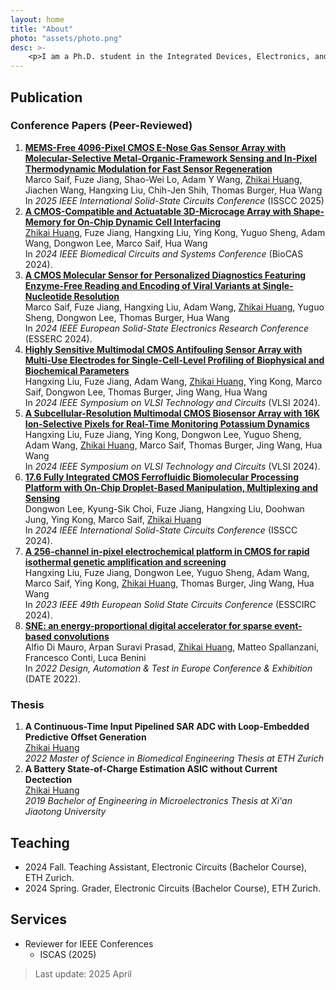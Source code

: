 ```yaml
---
layout: home
title: "About"
photo: "assets/photo.png"
desc: >-
    <p>I am a Ph.D. student in the Integrated Devices, Electronics, and Systems (IDEAS) group at ETH Zurich. My PhD research is focusing on integration of origami structures and microactuators with CMOS to faciliate on-chip 3D biological interfacing.</p><p>Prior to my PhD, I obtained my bachelor's degree from <a href="http://en.xjtu.edu.cn/">Xi'an Jiaotong University</a> and master's degree from <a href="https://ethz.ch/en.html">ETH Zurich</a>. I was a visiting research intern at <a href="https://www.mcgill.ca/">McGill University</a>. </p>
---
```


## Publication


### Conference Papers (Peer-Reviewed)

<div>
<ol>
    <li>
        <a href="https://doi.org/10.1109/ISSCC49661.2025.10904809"><b>MEMS-Free 4096-Pixel CMOS E-Nose Gas Sensor Array with Molecular-Selective Metal-Organic-Framework Sensing and In-Pixel Thermodynamic Modulation for Fast Sensor Regeneration</b></a> <br />
        Marco Saif, Fuze Jiang, Shao-Wei Lo, Adam Y Wang, <u>Zhikai Huang</u>, Jiachen Wang, Hangxing Liu, Chih-Jen Shih, Thomas Burger, Hua Wang   <br />
        In <i>2025 IEEE International Solid-State Circuits Conference</i> (ISSCC 2025)
    </li>
    <li>
        <a href="https://doi.org/10.1109/BioCAS61083.2024.10798135"><b>A CMOS-Compatible and Actuatable 3D-Microcage Array with Shape-Memory for On-Chip Dynamic Cell Interfacing</b></a> <br />
        <U>Zhikai Huang</u>, Fuze Jiang, Hangxing Liu, Ying Kong, Yuguo Sheng, Adam Wang, Dongwon Lee, Marco Saif, Hua Wang <br />
        In <i>2024 IEEE Biomedical Circuits and Systems Conference</i> (BioCAS 2024). 
    </li>
    <li>
        <a href="https://doi.org/10.1109/ESSERC62670.2024.10719586"><b>A CMOS Molecular Sensor for Personalized Diagnostics Featuring Enzyme-Free Reading and Encoding of Viral Variants at Single-Nucleotide Resolution</b></a> <br />
        Marco Saif, Fuze Jiang, Hangxing Liu, Adam Wang, <u>Zhikai Huang</u>, Yuguo Sheng, Dongwon Lee, Thomas Burger, Hua Wang  <br />
        In <i>2024 IEEE European Solid-State Electronics Research Conference</i> (ESSERC 2024).
    </li>
    <li>
        <a href="https://doi.org/10.1109/VLSITechnologyandCir46783.2024.10631420"><b>Highly Sensitive Multimodal CMOS Antifouling Sensor Array with Multi-Use Electrodes for Single-Cell-Level Profiling of Biophysical and Biochemical Parameters</b></a> <br />
        Hangxing Liu, Fuze Jiang, Adam Wang, <u>Zhikai Huang</u>, Ying Kong, Marco Saif, Dongwon Lee, Thomas Burger, Jing Wang, Hua Wang  <br />
        In <i>2024 IEEE Symposium on VLSI Technology and Circuits</i> (VLSI 2024).
    </li>
    <li>
        <a href="https://doi.org/10.1109/VLSITechnologyandCir46783.2024.10631479"><b>A Subcellular-Resolution Multimodal CMOS Biosensor Array with 16K Ion-Selective Pixels for Real-Time Monitoring Potassium Dynamics</b></a> <br />
        Hangxing Liu, Fuze Jiang, Ying Kong, Dongwon Lee, Yuguo Sheng, Adam Wang, <u>Zhikai Huang</u>, Marco Saif, Thomas Burger, Jing Wang, Hua Wang  <br />
        In <i>2024 IEEE Symposium on VLSI Technology and Circuits</i> (VLSI 2024).
    </li>
    <li>
        <a href="https://doi.org/10.1109/ISSCC49657.2024.10454430"><b>17.6 Fully Integrated CMOS Ferrofluidic Biomolecular Processing Platform with On-Chip Droplet-Based Manipulation, Multiplexing and Sensing</b></a> <br />
        Dongwon Lee, Kyung-Sik Choi, Fuze Jiang, Hangxing Liu, Doohwan Jung, Ying Kong, Marco Saif, <u>Zhikai Huang</u>  <br />
        In <i>2024 IEEE International Solid-State Circuits Conference</i> (ISSCC 2024).
    </li>
    <li>
        <a href="https://doi.org/10.1109/ESSCIRC59616.2023.10268777"><b>A 256-channel in-pixel electrochemical platform in CMOS for rapid isothermal genetic amplification and screening</b></a> <br />
        Hangxing Liu, Fuze Jiang, Dongwon Lee, Yuguo Sheng, Adam Wang, Marco Saif, Ying Kong, <u>Zhikai Huang</u>, Thomas Burger, Jing Wang, Hua Wang  <br />
        In <i>2023 IEEE 49th European Solid State Circuits Conference</i> (ESSCIRC 2024).
    </li>
      <li>
        <a href="https://doi.org/10.23919/DATE54114.2022.9774552"><b>SNE: an energy-proportional digital accelerator for sparse event-based convolutions</b></a> <br />
        Alfio Di Mauro, Arpan Suravi Prasad, <u>Zhikai Huang</u>, Matteo Spallanzani, Francesco Conti, Luca Benini  <br />
        In <i>2022 Design, Automation & Test in Europe Conference & Exhibition</i> (DATE 2022).
    </li>
            
</ol>
</div>

### Thesis

<div>
<ol>
    <li>
        <b> A Continuous-Time Input Pipelined SAR ADC with Loop-Embedded Predictive Offset Generation</b> <br />
        <u>Zhikai Huang</u>  <br />
        <i>2022 Master of Science in Biomedical Engineering Thesis at ETH Zurich</i>
    </li>
    <li>
        <b> A Battery State-of-Charge Estimation ASIC without Current Dectection</b> <br />
        <u>Zhikai Huang</u>  <br />
        <i>2019 Bachelor of Engineering in Microelectronics Thesis at Xi'an Jiaotong University</i>
    </li>    

</ol>
</div>



## Teaching

- 2024 Fall. Teaching Assistant, Electronic Circuits (Bachelor Course), ETH Zurich.
- 2024 Spring. Grader, Electronic Circuits (Bachelor Course), ETH Zurich.

## Services

- Reviewer for IEEE Conferences
     -  ISCAS (2025)
 



> Last update: 2025 April
